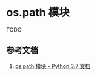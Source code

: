 # os.path 模块

TODO

## 参考文档

1. [os.path 模块 - Python 3.7 文档](https://docs.python.org/3.7/library/os.path.html)